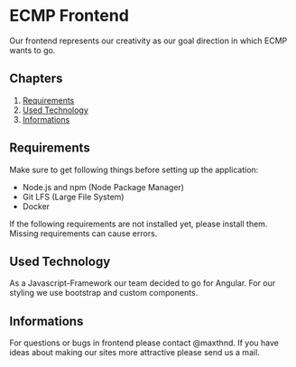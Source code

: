 # ECMP Frontend

Our frontend represents our creativity as our goal direction in which ECMP wants to go.
## Chapters

1. [Requirements](#Requirements)
2. [Used Technology](#Tech)
3. [Informations](#More)

## Requirements

Make sure to get following things before setting up the application:
- Node.js and npm (Node Package Manager)
- Git LFS (Large File System)
- Docker

If the following requirements are not installed yet, please install them. Missing requirements can cause errors.

## Used Technology

As a Javascript-Framework our team decided to go for Angular. For our styling we use bootstrap and custom components.

## Informations
For questions or bugs in frontend please contact @maxthnd. If you have ideas about making our sites more attractive please send us a mail.
